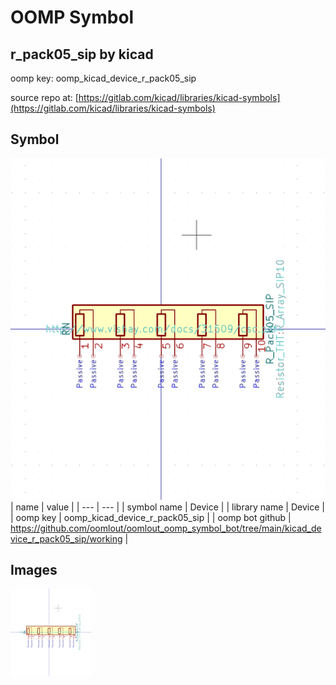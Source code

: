 # OOMP Symbol  
## r_pack05_sip  by kicad  
  
oomp key: oomp_kicad_device_r_pack05_sip  
  
source repo at: [https://gitlab.com/kicad/libraries/kicad-symbols](https://gitlab.com/kicad/libraries/kicad-symbols)  
## Symbol  
  
[![working.png](working_600.png)](working.png)  
| name | value | 
| --- | --- | 
| symbol name | Device | 
| library name | Device | 
| oomp key | oomp_kicad_device_r_pack05_sip | 
| oomp bot github | https://github.com/oomlout/oomlout_oomp_symbol_bot/tree/main/kicad_device_r_pack05_sip/working | 
## Images  
  
[![working.png](working_140.png)](working.png)  
